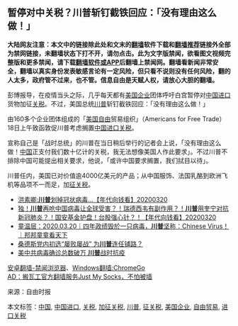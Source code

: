  <h2>暂停对中关税？川普斩钉截铁回应：「没有理由这么做！」</h2> <div class="notice"><b>大陆网友注意：本文中的链接除此处和文末的<a href="https://github.com/bannedbook/fanqiang" >翻墙</a>软件下载和<a href="https://github.com/killgcd/justmysocks/blob/master/README.md">翻墙推荐</a>链接外全部为禁网链接，未翻墙状态下打不开，请勿点击。此为文字版禁闻，欲看图文视频完整版和更多禁闻，请下载<a href="https://github.com/bannedbook/fanqiang">翻墙软件或APP</a>后翻墙上禁闻网。翻墙看新闻非常安全，翻墙以真实身份发表敏感言论有一定风险，但只看不说则没有任何风险，翻的人太多，政府管不过来，也不管。信息自由是天赋人权，请放心大胆的翻墙。</b></div>  <div class="entry"> <p id="conimg">彭博报导，在疫情当头之际，几乎每天都有<a href="https://www.bannedbook.org/bnews/tag/%E7%BE%8E%E5%9B%BD%E4%BC%81%E4%B8%9A/" class="st_tag internal_tag" rel="tag" title="标签 美国企业 下的日志">美国企业</a>团体呼吁白宫暂停对<a href="https://www.bannedbook.org/bnews/tag/%E4%B8%AD%E5%9B%BD%E8%BF%9B%E5%8F%A3/" class="st_tag internal_tag" rel="tag" title="标签 中国进口 下的日志">中国进口</a>货物加征<a href="https://www.bannedbook.org/bnews/tag/%e5%85%b3%e7%a8%8e/" class="st_tag internal_tag" rel="tag" title="标签 关税 下的日志">关税</a>。不过，美国总统<a href="https://www.bannedbook.org/bnews/tag/%e5%b7%9d%e6%99%ae/" class="st_tag internal_tag" rel="tag" title="标签 川普 下的日志">川普</a>斩钉截铁回应：「没有理由这么做！」</p> <p>由160多个企业团体组成的「<span class='wp_keywordlink'><a href="https://www.bannedbook.org/forum2/topic894.html" title="美国自由的故事" target="_blank">美国自由</a></span>贸易组织」（Americans for Free Trade）18日上午致函敦促川普考虑搁置<span class='wp_keywordlink_affiliate'><a href="https://www.bannedbook.org/" title="中国" target="_blank">中国</a></span><a href="https://www.bannedbook.org/bnews/tag/%E8%BF%9B%E5%8F%A3%E5%85%B3%E7%A8%8E/" class="st_tag internal_tag" rel="tag" title="标签 进口关税 下的日志">进口关税</a>。</p> <p>宣称自己是「战时总统」的川普在当日稍后举行的记者会上说，「没有理由这么做！<a href="https://www.bannedbook.org/bnews/tag/%E4%B8%AD%E5%9B%BD/" class="st_tag internal_tag" rel="tag" title="标签 中国 下的日志">中国</a>正支付我们数十亿计的关税，我无法想像美国人作此要求」。不过川普不排除中国可能提出相关要求，他说，「或许中国要求搁置，我们拭目以待」。</p>  <p>川普任内，美国已对价值逾4000亿美元的产品；从中国服饰、法国乳酪到欧洲飞机等品项不一而足，加<a href="https://www.bannedbook.org/bnews/tag/%E5%BE%81%E5%85%B3%E7%A8%8E/" class="st_tag internal_tag" rel="tag" title="标签 征关税 下的日志">征关税</a>。</p> <ul class='op-related-articles' title='相关阅读'> <li><a href='https://www.bannedbook.org/bnews/taiwannews/20200320/1297298.html' target='_blank'>洪素卿:<b>川普</b>划掉冠状病毒...【年代向钱看】20200320</a></li> <li><a href='https://www.bannedbook.org/bnews/taiwannews/20200320/1297269.html' target='_blank'>独！<b>川普</b>再呛中国病毒让全球受害？！瑞德西韦有副作用？！<b>川普</b>用奎宁对抗新冠肺炎？！国安基金护盘！台股强心针？！【年代向钱看】20200320</a></li> <li><a href='https://www.bannedbook.org/bnews/taiwannews/20200320/1297232.html' target='_blank'>童温层：2020.03.20｜四年政绩毁於一只病毒，<b>川普</b>坚称：Chinese Virus！｜邦邦童童看天下</a></li> <li><a href='https://www.bannedbook.org/bnews/cnnews/20200320/1297147.html' target='_blank'>桑德斯党内初选“屡败屡战” 为<b>川普</b>连任铺路？</a></li> <li><a href='https://www.bannedbook.org/bnews/cnnews/20200320/1297085.html' target='_blank'>美中共病毒确诊总数破万 <b>川普</b>战时抗疫</a></li> </ul> <div class="texttj"> <a href="https://github.com/bannedbook/fanqiang/wiki/%E5%AE%89%E5%8D%93%E7%BF%BB%E5%A2%99-%E7%A6%81%E9%97%BB%E6%B5%8F%E8%A7%88%E5%99%A8" target="_blank">安卓翻墙-禁闻浏览器</a>、<a href="https://github.com/bannedbook/fanqiang/wiki/Chrome%E4%B8%80%E9%94%AE%E7%BF%BB%E5%A2%99%E5%8C%85" target="_blank">Windows翻墙:ChromeGo</a><br/> <a href="https://github.com/killgcd/justmysocks/blob/master/README.md" target="_blank">AD：搬瓦工官方翻墙服务Just My Socks，不怕被墙</a> </div><p> 来源：自由时报 </p><a name='sharetosocial'></a>           </div><!--END ENTRY--> <div class="postfooter"> <div>本文标签：<a href="https://www.bannedbook.org/bnews/tag/%E4%B8%AD%E5%9B%BD/" rel="tag">中国</a>, <a href="https://www.bannedbook.org/bnews/tag/%E4%B8%AD%E5%9B%BD%E8%BF%9B%E5%8F%A3/" rel="tag">中国进口</a>, <a href="https://www.bannedbook.org/bnews/tag/%e5%85%b3%e7%a8%8e/" rel="tag">关税</a>, <a href="https://www.bannedbook.org/bnews/tag/%E5%8A%A0%E5%BE%81%E5%85%B3%E7%A8%8E/" rel="tag">加征关税</a>, <a href="https://www.bannedbook.org/bnews/tag/%e5%b7%9d%e6%99%ae/" rel="tag">川普</a>, <a href="https://www.bannedbook.org/bnews/tag/%E5%BE%81%E5%85%B3%E7%A8%8E/" rel="tag">征关税</a>, <a href="https://www.bannedbook.org/bnews/tag/%E7%BE%8E%E5%9B%BD%E4%BC%81%E4%B8%9A/" rel="tag">美国企业</a>, <a href="https://www.bannedbook.org/bnews/tag/%E8%87%AA%E7%94%B1%E8%B4%B8%E6%98%93/" rel="tag">自由贸易</a>, <a href="https://www.bannedbook.org/bnews/tag/%E8%BF%9B%E5%8F%A3%E5%85%B3%E7%A8%8E/" rel="tag">进口关税</a></div>  </div><!--END POSTFOOTER--> 